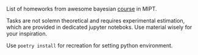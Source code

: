 List of homeworks from awesome bayesian [course](http://www.machinelearning.ru/wiki/index.php?title=%D0%91%D0%B0%D0%B9%D0%B5%D1%81%D0%BE%D0%B2%D1%81%D0%BA%D0%B8%D0%B9_%D0%B2%D1%8B%D0%B1%D0%BE%D1%80_%D0%BC%D0%BE%D0%B4%D0%B5%D0%BB%D0%B5%D0%B9_(%D1%82%D0%B5%D0%BE%D1%80%D0%B8%D1%8F_%D0%B8_%D0%BF%D1%80%D0%B0%D0%BA%D1%82%D0%B8%D0%BA%D0%B0,_%D0%90.%D0%90._%D0%90%D0%B4%D1%83%D0%B5%D0%BD%D0%BA%D0%BE,_%D0%9A.%D0%94._%D0%AF%D0%BA%D0%BE%D0%B2%D0%BB%D0%B5%D0%B2,_%D0%92.%D0%92._%D0%A1%D1%82%D1%80%D0%B8%D0%B6%D0%BE%D0%B2)/%D0%93%D1%80%D1%83%D0%BF%D0%BF%D0%B0_174,_%D0%BE%D1%81%D0%B5%D0%BD%D1%8C_2024) in MIPT.

Tasks are not solemn theoretical and requires experimental estimation, which are provided in dedicated jupyter noteboks. Use material wisely for your inspiration.

Use `poetry install` for recreation for setting python environment.